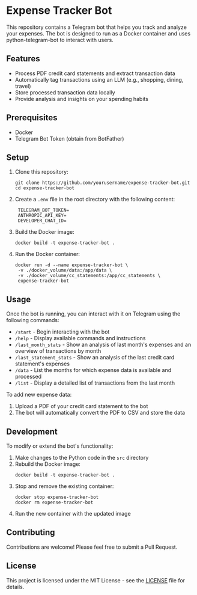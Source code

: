 # Expense Tracker Bot

This repository contains a Telegram bot that helps you track and analyze your expenses. The bot is designed to run as a Docker container and uses python-telegram-bot to interact with users.

## Features

- Process PDF credit card statements and extract transaction data
- Automatically tag transactions using an LLM (e.g., shopping, dining, travel)
- Store processed transaction data locally
- Provide analysis and insights on your spending habits

## Prerequisites

- Docker
- Telegram Bot Token (obtain from BotFather)

## Setup

1. Clone this repository:

   ```
   git clone https://github.com/yourusername/expense-tracker-bot.git
   cd expense-tracker-bot
   ```

2. Create a `.env` file in the root directory with the following content:

   ```
    TELEGRAM_BOT_TOKEN=
    ANTHROPIC_API_KEY=
    DEVELOPER_CHAT_ID=

   ```

3. Build the Docker image:

   ```
   docker build -t expense-tracker-bot .
   ```

4. Run the Docker container:
   ```
   docker run -d --name expense-tracker-bot \
    -v ./docker_volume/data:/app/data \
    -v ./docker_volume/cc_statements:/app/cc_statements \
    expense-tracker-bot

   ```

## Usage

Once the bot is running, you can interact with it on Telegram using the following commands:

- `/start` - Begin interacting with the bot
- `/help` - Display available commands and instructions
- `/last_month_stats` - Show an analysis of last month's expenses and an overview of transactions by month
- `/last_statement_stats` - Show an analysis of the last credit card statement's expenses
- `/data` - List the months for which expense data is available and processed
- `/list` - Display a detailed list of transactions from the last month

To add new expense data:

1. Upload a PDF of your credit card statement to the bot
2. The bot will automatically convert the PDF to CSV and store the data

## Development

To modify or extend the bot's functionality:

1. Make changes to the Python code in the `src` directory
2. Rebuild the Docker image:
   ```
   docker build -t expense-tracker-bot .
   ```
3. Stop and remove the existing container:
   ```
   docker stop expense-tracker-bot
   docker rm expense-tracker-bot
   ```
4. Run the new container with the updated image

## Contributing

Contributions are welcome! Please feel free to submit a Pull Request.

## License

This project is licensed under the MIT License - see the [LICENSE](LICENSE) file for details.
